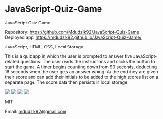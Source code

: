 # JavaScript-Quiz-Game

JavaScript Quiz Game

<!-- Live link to deployed app -->

Repository: https://github.com/Mdudzik92/JavaScript-Quiz-Game<br>
Deployed app: https://mdudzik92.github.io/JavaScript-Quiz-Game/

<!-- Technologies used -->

JavaScript, HTML, CSS, Local Storage

<!-- Explanation of what the app is -->

This is a quiz app in which the user is prompted to answer five JavaScript-related questions. The user reads the instructions and clicks the button to start the game. A timer begins counting down from 90 seconds, deducting 15 seconds when the user gets an answer wrong. At the end they are given their score and can add their initials to be added to the high scores list on a separate page. The score data then persists in local storage.

<!-- Screenshot -->

<img src="./img1.png">
<img src="./img2.png">
<img src="./img3.png">
<img src="./img4.png">

<!-- License -->

MIT

<!-- Contact information -->

Email: mdudzik92@gmail.com
